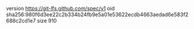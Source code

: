 version https://git-lfs.github.com/spec/v1
oid sha256:980f6d3ee22c2b334b24fb9e5a01e53622ecdb4663aedad6e583f2688c2cd1e7
size 910

